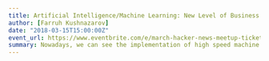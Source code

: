 ```yaml
---
title: Artificial Intelligence/Machine Learning: New Level of Business Intelligence
author: [Farruh Kushnazarov]
date: "2018-03-15T15:00:00Z"
event_url: https://www.eventbrite.com/e/march-hacker-news-meetup-tickets-43588110211
summary: Nowadays, we can see the implementation of high speed machine learning in all areas of society, such as trading, factoring, security, services and others. Everyday we can see different examples of AI/ML’s implementation in journal publications, in TV shows and on the Internet. We will analyze the pitfalls and possible obstacles in the implementation of AI/ML in BL through different examples
---
```


